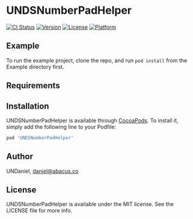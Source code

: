 # UNDSNumberPadHelper

[![CI Status](http://img.shields.io/travis/UNDaniel/UNDSNumberPadHelper.svg?style=flat)](https://travis-ci.org/UNDaniel/UNDSNumberPadHelper)
[![Version](https://img.shields.io/cocoapods/v/UNDSNumberPadHelper.svg?style=flat)](http://cocoapods.org/pods/UNDSNumberPadHelper)
[![License](https://img.shields.io/cocoapods/l/UNDSNumberPadHelper.svg?style=flat)](http://cocoapods.org/pods/UNDSNumberPadHelper)
[![Platform](https://img.shields.io/cocoapods/p/UNDSNumberPadHelper.svg?style=flat)](http://cocoapods.org/pods/UNDSNumberPadHelper)

## Example

To run the example project, clone the repo, and run `pod install` from the Example directory first.

## Requirements

## Installation

UNDSNumberPadHelper is available through [CocoaPods](http://cocoapods.org). To install
it, simply add the following line to your Podfile:

```ruby
pod 'UNDSNumberPadHelper'
```

## Author

UNDaniel, daniel@abacus.co

## License

UNDSNumberPadHelper is available under the MIT license. See the LICENSE file for more info.
